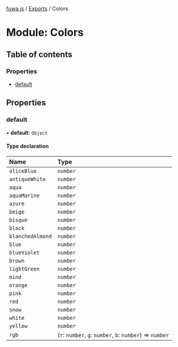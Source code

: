 [fuwa.js](../README.md) / [Exports](../modules.md) / Colors

# Module: Colors

## Table of contents

### Properties

- [default](Colors.md#default)

## Properties

### default

• **default**: `Object`

#### Type declaration

| Name | Type |
| :------ | :------ |
| `aliceBlue` | `number` |
| `antiqueWhite` | `number` |
| `aqua` | `number` |
| `aquaMarine` | `number` |
| `azure` | `number` |
| `beige` | `number` |
| `bisque` | `number` |
| `black` | `number` |
| `blanchedAlmond` | `number` |
| `blue` | `number` |
| `blueViolet` | `number` |
| `brown` | `number` |
| `lightGreen` | `number` |
| `mind` | `number` |
| `orange` | `number` |
| `pink` | `number` |
| `red` | `number` |
| `snow` | `number` |
| `white` | `number` |
| `yellow` | `number` |
| `rgb` | (`r`: `number`, `g`: `number`, `b`: `number`) => `number` |
